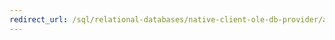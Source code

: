 ```yaml
---
redirect_url: /sql/relational-databases/native-client-ole-db-provider/about-ole-db-properties?toc=%2fsql%2frelational-databases%2fnative-client-ole-db-provider%2ftoc.json
---
```

